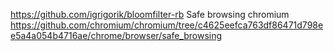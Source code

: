 https://github.com/igrigorik/bloomfilter-rb
Safe browsing chromium
https://github.com/chromium/chromium/tree/c4625eefca763df86471d798ee5a4a054b4716ae/chrome/browser/safe_browsing
